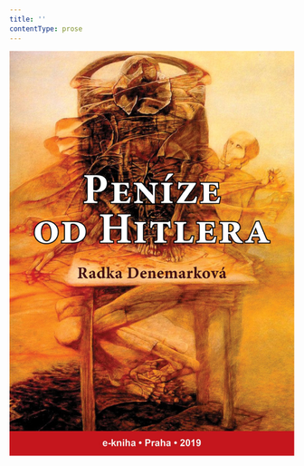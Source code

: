 ```yaml
---
title: ''
contentType: prose
---
```


![obalka_penize_od_hitlera.jpg](./resources/obalka_penize_od_hitle_fmt.jpeg)
